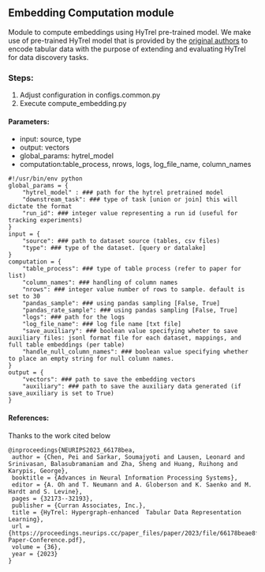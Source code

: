 ## Embedding Computation module 
Module to compute embeddings using HyTrel pre-trained model. We make use of pre-trained HyTrel model that is provided by the [original authors](https://github.com/awslabs/hypergraph-tabular-lm) to encode tabular data with the purpose of extending and evaluating HyTrel for data discovery tasks. 
### Steps:
1. Adjust configuration in configs.common.py
2. Execute compute_embedding.py 
#### Parameters: 
- input: source, type
- output: vectors 
- global_params: hytrel_model
- computation:table_process, nrows, logs, log_file_name, column_names

``````
#!/usr/bin/env python
global_params = {
    "hytrel_model" : ### path for the hytrel pretrained model 
    "downstream_task": ### type of task [union or join] this will dictate the format 
    "run_id": ### integer value representing a run id (useful for tracking experiments)
}
input = {
    "source": ### path to dataset source (tables, csv files)
    "type": ### type of the dataset. [query or datalake]
}
computation = {
    "table_process": ### type of table process (refer to paper for list)
    "column_names": ### handling of column names 
    "nrows": ### integer value number of rows to sample. default is set to 30 
    "pandas_sample": ### using pandas sampling [False, True]
    "pandas_rate_sample": ### using pandas sampling [False, True]
    "logs": ### path for the logs 
    "log_file_name": ### log file name [txt file]
    "save_auxiliary": ### boolean value specifying wheter to save auxiliary files: jsonl format file for each dataset, mappings, and full table embeddings (per table)
    "handle_null_column_names": ### boolean value specifying whether to place an empty string for null column names. 
}
output = {
    "vectors": ### path to save the embedding vectors 
    "auxiliary": ### path to save the auxiliary data generated (if save_auxiliary is set to True)
}
``````

#### References: 
Thanks to the work cited below
`````
@inproceedings{NEURIPS2023_66178bea,
 author = {Chen, Pei and Sarkar, Soumajyoti and Lausen, Leonard and Srinivasan, Balasubramaniam and Zha, Sheng and Huang, Ruihong and Karypis, George},
 booktitle = {Advances in Neural Information Processing Systems},
 editor = {A. Oh and T. Neumann and A. Globerson and K. Saenko and M. Hardt and S. Levine},
 pages = {32173--32193},
 publisher = {Curran Associates, Inc.},
 title = {HyTrel: Hypergraph-enhanced  Tabular Data Representation Learning},
 url = {https://proceedings.neurips.cc/paper_files/paper/2023/file/66178beae8f12fcd48699de95acc1152-Paper-Conference.pdf},
 volume = {36},
 year = {2023}
}
`````